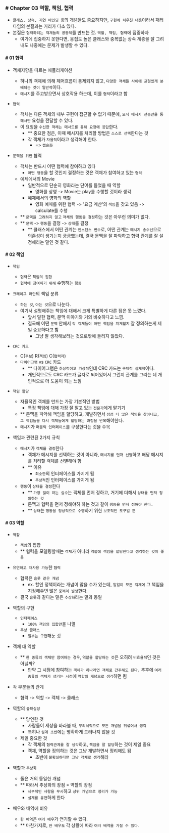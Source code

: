 ### # Chapter 03 역할, 책임, 협력

- `클래스, 상속, 지연 바인딩 등`의 개념들도 중요하지만, `구현에 치우친 내용`이라서 패러다임의 본질과는 거리가 다소 있다.
- 본질은 `협력하려는 객체들의 공동체`를 만드는 것. `역할, 책임, 협력`에 집중하자
  - 여기에 집중하지 못한다면, 응집도 높은 클래스와 중복없는 상속 계층을 잘 그려내도 나중에는 문제가 발생할 수 있다.

#### # 01 협력

- 객체지향을 따르는 애플리케이션

  - 하나의 객체에 의해 제어흐름이 통제되지 않고, `다양한 객체들 사이에 균형있게 분배되는 것이 일반적`이다.
  - `메시지`를 주고받으면서 상호작용 하는데, 이를 `협력`이라고 함

- `협력`

  - 객체는 다른 객체의 내부 구현이 접근할 수 없기 때문에, `오직 메시지 전송만을 통해서만` 요청을 전달할 수 있다.
  - 이 요청을 `수신한 객체는 메서드를 통해 요청에 응답`한다.
    - \*\* 중요한 점은, 이때 메시지를 처리할 방법은 `스스로 선택`한다는 것
    - 각 객체가 `자율적`이라고 생각해야 한다.
      - => `캡슐화`

- `문맥을 위한` 협력
  - 객체는 반드시 어떤 협력에 참여하고 있다
    - `어떤 행동`을 할 것인지 결정하는 것은 객체가 참여하고 있는 `협력`
  - 예제에서의 Movie
    - 일반적으로 단순히 영화라는 단어를 들었을 때 역할
      - 영화를 상영 -> Movie는 play를 수행할 것이라 생각
    - 예제에서의 영화의 역할
      - 영화 예매를 위한 협력 -> '요금 계산'의 `책임`을 갖고 있음 -> calculate를 수행
  - \*\* `문맥을 고려하지 않고` `객체의 행동을 결정`하는 것은 아무런 의미가 없다.
  - \*\* `문맥` -> `행동`을 결정 -> `상태`를 결정
    - \*\* 클래스에서 어떤 관계는 `인스턴스 변수`로, 어떤 관계는 `메시지 송수신`으로 의존성이 생기는지 궁금했는데, 결국 문맥을 잘 파악하고 협력 관계를 잘 설정해라는 말인 것 같다.

#### # 02 책임

- `책임`

  - `협력`은 `책임의 집합`
  - `협력에 참여하기 위해` 수행하는 `행동`

- `크레이그 라만`의 책임 분류

  - `하는 것`, `아는 것`으로 나눈다.
  - 여기서 설명해주는 책임에 대해서 크게 특별하게 다른 점은 못 느꼈다.
    - 앞서 말한 협력, 문맥 이야기와 거의 비슷하다고 느낌.
    - 결국에 어떤 `문맥` 안에서 `각 객체들이 어떤 책임을 지게할지` 잘 정의하는게 제일 중요하다고 함
      - 그냥 잘 생각해보라는 것으로밖에 들리지 않았다.

- `CRC 카드`

  - C(`후보`) R(`책임`) C(`협력자`)
  - `다이어그램` vs `CRC` 카드
    - \*\* 다이어그램은 `추상적이고 가상적`인데 CRC 카드는 `구체적 실재적`이다.
    - 개인적으로도 CRC 카드가 글자로 되어있어서 그런지 관계를 그리는 데 개인적으로 더 도움이 되는 느낌

- `책임 할당`

  - 자율적인 객체를 만드는 가장 기본적인 방법
    - 특정 책임에 대해 가장 잘 알고 있는 `전문가`에게 맡기기
  - \*\* 문맥을 파악해 책임을 할당하고, 개발하면서 `점점 더 많은 책임을 찾아내고, 그 책임들을 다시 객체들에게 할당하는 과정을 반복`해야한다.
  - `메시지`가 `퍼블릭 인터페이스`를 구성한다는 것을 주목

- 책임과 관련된 2가지 규칙
  - `메시지`가 `객체를 결정`한다
    - 객체가 메시지를 선택하는 것이 아니라, `메시지를 먼저 선별`하고 해당 메시지를 처리할 객체를 선별해야 함
    - \*\* 이유
      - `최소한`의 인터페이스를 가지게 됨
      - `추상적`인 인터페이스를 가지게 됨
  - `행동`이 `상태를 결정`한다
    - \*\* `가장 많이 하는 실수`는 객체를 먼저 정하고, 거기에 더해서 `상태를 먼저 정의하는 것`
    - 문맥과 협력을 먼저 정해야하 하는 것과 같이 `행동을 먼저 정해야 한다.`
    - \*\* `상태`는 `행동을 정상적으로 수행`하기 위한 `보조적인 도구일 뿐`

#### # 03 역할

- `역할`

  - `책임`의 집합
  - \*\* 협력을 모델링할때는 `객체`가 아니라 `역할에 책임을 할당한다고 생각하는 것이 좋음`

- `유연하고 재사용 가능`한 `협력`

  - 협력은 `슬롯 같은 개념`
    - ex. 할인 정책이라는 개념이 많을 수가 있는데, `일일이 모든 객체에` 그 책임을 지정해주면 많은 `중복이 발생`한다.
  - 결국 `슬롯`과 같다는 말은 `추상화`라는 말과 동일

- 역할의 구현

  - `인터페이스`
    - `100% 책임의 집합만`을 나열
  - `추상 클래스`
    - `일부는 구현`해둔 것

- 객체 대 역할

  - \*\* `한 종류의 객체만 참여하는 경우`, `역할을 할당하는 것`은 오히려 `비효율적`인 것은 아닐까?
    - 만약 그 시점에 참여하는 `객체가 하나라면 객체로 간주해도 된다.` 추후에 `여러 종류의 객체가 생기는 시점`에 `역할의 개념으로 생각`하면 됨

- 각 부분들의 관계

  - 협력 -> 역할 -> 객체 -> 클래스

- 역할의 `불확실성`

  - \*\* 당연한 것
    - 사람들이 세상을 바라볼 때, `무의식적으로 모든 개념을 뒤섞어서 생각`
    - 특히나 `설계 초반`에는 명확하게 드러나지 않을 것
  - 제일 중요한 것
    - 각 객체의 `협력관계를 잘 생각`하고, `책임을 잘 할당`하는 것이 제일 중요
    - 객체, 역할을 정의하는 것은 그냥 개발하면서 정리해도 됨
      - 초반에 `불확실하다면 그냥 객체로 생각`해라

- 역할과 `추상화`

  - 둘은 거의 동일한 개념
  - \*\* 따라서 추상화의 장점 = 역할의 장점
    - `세부적인 사항을 무시`하고 `상위 개념으로 정리가 가능`
    - `설계를 유연`하게 한다

- 배우와 배역에 비유
  - `한 배역`은 `여러 배우`가 연기할 수 있다.
  - \*\* 마찬가지로, `한 배우도` 각 상황에 따라 `여러 배역을 가질 수 있다.`
